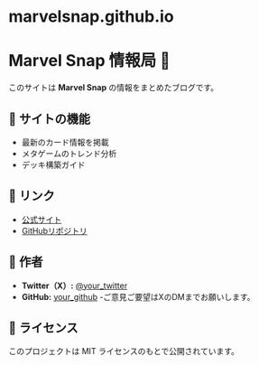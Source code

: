 # marvelsnap.github.io

# Marvel Snap 情報局 🚀
このサイトは **Marvel Snap** の情報をまとめたブログです。

## 🔧 サイトの機能
- 最新のカード情報を掲載
- メタゲームのトレンド分析
- デッキ構築ガイド


## 🔗 リンク
- [公式サイト](https://www.marvelsnap.com)
- [GitHubリポジトリ](https://github.com/your-repo)


## 👤 作者
- **Twitter（X）:** [@your_twitter](https://twitter.com/your_twitter)
- **GitHub:** [your_github](https://github.com/your_github)
-ご意見ご要望はXのDMまでお願いします。


## 📜 ライセンス
このプロジェクトは MIT ライセンスのもとで公開されています。
